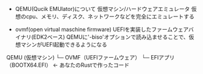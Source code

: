 - QEMU(Qucik EMUlator)について
  仮想マシン/ハードウェアエミュレータ
  仮想のcpu、メモリ、ディスク、ネットワークなどを完全にエミュレートする

- ovmf(open virtual maschine firmware)
  UEFIを実装したファームウェアバイナリ(EDK2ベース)
  QEMUに'-biso'オプションで読み込ませることで、仮想マシンがUEFI起動できるようになる

QEMU (仮想マシン)
└─ OVMF（UEFIファームウェア）
└─ EFIアプリ（BOOTX64.EFI） ← あなたのRustで作ったコード

